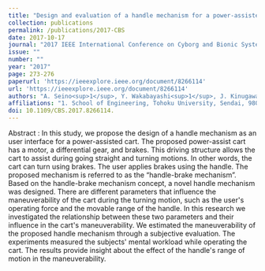 ```yaml
---
title: "Design and evaluation of a handle mechanism for a power-assisted cart with one motor, brakes and a differential gear"
collection: publications
permalink: /publications/2017-CBS
date: 2017-10-17
journal: "2017 IEEE International Conference on Cyborg and Bionic Systems (CBS)"
issue: ""
number: ""
year: "2017"
page: 273-276
paperurl: 'https://ieeexplore.ieee.org/document/8266114'
url: 'https://ieeexplore.ieee.org/document/8266114'
authors: "A. Seino<sup>1</sup>, Y. Wakabayashi<sup>1</sup>, J. Kinugawa<sup>1</sup>, K. Kosuge<sup>1</sup>"
affiliations: "1. School of Engineering, Tohoku University, Sendai, 980-8579, Japan <br>"
doi: 10.1109/CBS.2017.8266114.
---
```

Abstract
:	In this study, we propose the design of a handle mechanism as an user interface for a power-assisted cart. The proposed power-assist cart has a motor, a differential gear, and brakes. This driving structure allows the cart to assist during going straight and turning motions. In other words, the cart can turn using brakes. The user applies brakes using the handle. The proposed mechanism is referred to as the “handle-brake mechanism”. Based on the handle-brake mechanism concept, a novel handle mechanism was designed. There are different parameters that influence the maneuverability of the cart during the turning motion, such as the user's operating force and the movable range of the handle. In this research we investigated the relationship between these two parameters and their influence in the cart's maneuverability. We estimated the maneuverability of the proposed handle mechanism through a subjective evaluation. The experiments measured the subjects' mental workload while operating the cart. The results provide insight about the effect of the handle's range of motion in the maneuverability.